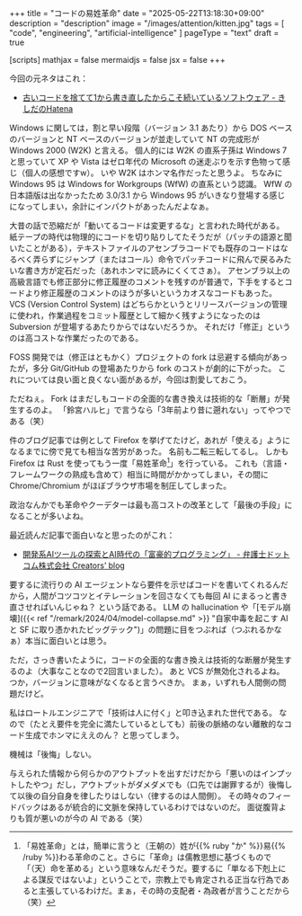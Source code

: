 +++
title = "コードの易姓革命"
date =  "2025-05-22T13:18:30+09:00"
description = "description"
image = "/images/attention/kitten.jpg"
tags = [ "code", "engineering", "artificial-intelligence" ]
pageType = "text"
draft = true

[scripts]
  mathjax = false
  mermaidjs = false
  jsx = false
+++

今回の元ネタはこれ：

- [古いコードを捨てて1から書き直したからこそ続いているソフトウェア - きしだのHatena](https://nowokay.hatenablog.com/entry/2025/05/12/224052)

Windows に関しては，割と早い段階（バージョン 3.1 あたり）から DOS ベースのバージョンと NT ベースのバージョンが並走していて NT の完成形が Windows 2000 (W2K) と言える。
個人的には W2K の直系子孫は Windows 7 と思っていて XP や Vista はゼロ年代の Microsoft の迷走ぶりを示す色物って感じ（個人の感想ですw）。
いや W2K はホンマ名作だったと思うよ。
ちなみに Windows 95 は Windows for Workgroups (WfW) の直系という認識。
WfW の日本語版は出なかったため 3.0/3.1 から Windows 95 がいきなり登場する感じになってしまい，余計にインパクトがあったんだよなぁ。

大昔の話で恐縮だが「動いてるコードは変更するな」と言われた時代がある。
紙テープの時代は物理的にコードを切り貼りしてたそうだが（パッチの語源と聞いたことがある），テキストファイルのアセンブラコードでも既存のコードはなるべく弄らずにジャンプ（またはコール）命令でパッチコードに飛んで戻るみたいな書き方が定石だった（あれホンマに読みにくくてさぁ）。
アセンブラ以上の高級言語でも修正部分に修正履歴のコメントを残すのが普通で，下手をするとコードより修正履歴のコメントのほうが多いというカオスなコードもあった。
VCS (Version Control System) はどちらかというとリリースバージョンの管理に使われ，作業過程をコミット履歴として細かく残すようになったのは Subversion が登場するあたりからではないだろうか。
それだけ「修正」というのは高コストな作業だったのである。

FOSS 開発では（修正はともかく）プロジェクトの fork は忌避する傾向があったが，多分 Git/GitHub の登場あたりから fork のコストが劇的に下がった。
これについては良い面と良くない面があるが，今回は割愛しておこう。

ただねぇ。
Fork はまだしもコードの全面的な書き換えは技術的な「断層」が発生するのよ。
「鈴宮ハルヒ」で言うなら「3年前より昔に遡れない」ってやつである（笑）

件のブログ記事では例として Firefox を挙げてたけど，あれが「使える」ようになるまでに傍で見ても相当な苦労があった。
名前も二転三転してるし。
しかも Firefox は Rust を使ってもう一度「易姓革命[^dr1]」を行っている。
これも（言語・フレームワークの熟成も含めて）相当に時間がかかってしまい，その間に Chrome/Chromium がほぼブラウザ市場を制圧してしまった。

[^dr1]: 「易姓革命」とは，簡単に言うと（王朝の）姓が{{% ruby "か" %}}易{{% /ruby %}}わる革命のこと。さらに「革命」は儒教思想に基づくもので「（天）命を革める」という意味なんだそうだ。要するに「単なる下剋上による謀反ではないよ」ということで，宗教上でも肯定される正当な行為であると主張しているわけだ。まぁ，その時の支配者・為政者が言うことだから（笑）

政治なんかでも革命やクーデターは最も高コストの改革として「最後の手段」になることが多いよね。

最近読んだ記事で面白いなと思ったのがこれ：

- [開発系AIツールの探索とAI時代の「富豪的プログラミング」 - 弁護士ドットコム株式会社 Creators’ blog](https://creators.bengo4.com/entry/2025/04/03/070000)

要するに流行りの AI エージェントなら要件を示せばコードを書いてくれるんだから，人間がコツコツとイテレーションを回さなくても毎回 AI にまるっと書き直させればいんじゃね？ という話である。
LLM の hallucination や「[モデル崩壊]({{< ref "/remark/2024/04/model-collapse.md" >}} "自家中毒を起こす AI と SF に取り憑かれたビッグテック")」の問題に目をつぶれば（つぶれるかなぁ）本当に面白いとは思う。

ただ，さっき書いたように，コードの全面的な書き換えは技術的な断層が発生するのよ（大事なことなので2回言いました）。
あと VCS が無効化されるよね。
つか，バージョンに意味がなくなると言うべきか。
まぁ，いずれも人間側の問題だけど。

私はロートルエンジニアで「技術は人に付く」と叩き込まれた世代である。
なので（たとえ要件を完全に満たしているとしても）前後の脈絡のない離散的なコード生成でホンマにええのん？ と思ってしまう。

機械は「後悔」しない。

与えられた情報から何らかのアウトプットを出すだけだから「悪いのはインプットしたやつ」だし，アウトプットがダメダメでも（口先では謝罪するが）後悔して以後の自分自身を律したりはしない（律するのは人間側）。
その時々のフィードバックはあるが統合的に文脈を保持しているわけではないのだ。
面従腹背よりも質が悪いのが今の AI である（笑）




<!-- eof -->
